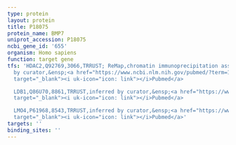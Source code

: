 ```yaml
---
type: protein
layout: protein
title: P18075
protein_name: BMP7
uniprot_accession: P18075
ncbi_gene_id: '655'
organism: Homo sapiens
function: target gene
tfs: 'HDAC2,Q92769,3066,TRRUST; ReMap,chromatin immunoprecipitation assay; inferred
  by curator,&ensp;<a href="https://www.ncbi.nlm.nih.gov/pubmed/?term=17452977%5Buid%5D"
  target="_blank"><i uk-icon="icon: link"></i>Pubmed</a>

  LDB1,Q86U70,8861,TRRUST,inferred by curator,&ensp;<a href="https://www.ncbi.nlm.nih.gov/pubmed/?term=17452977%5Buid%5D"
  target="_blank"><i uk-icon="icon: link"></i>Pubmed</a>

  LMO4,P61968,8543,TRRUST,inferred by curator,&ensp;<a href="https://www.ncbi.nlm.nih.gov/pubmed/?term=17452977%5Buid%5D"
  target="_blank"><i uk-icon="icon: link"></i>Pubmed</a>'
targets: ''
binding_sites: ''
---
```

